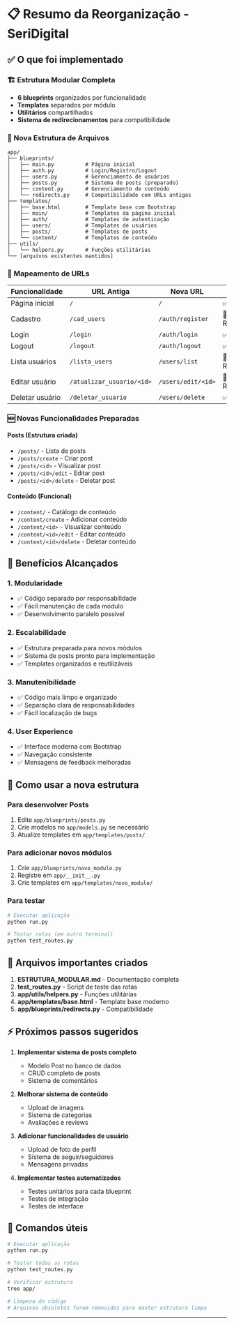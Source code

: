 # 📋 Resumo da Reorganização - SeriDigital

## ✅ O que foi implementado

### 🏗️ Estrutura Modular Completa

- **6 blueprints** organizados por funcionalidade
- **Templates** separados por módulo
- **Utilitários** compartilhados
- **Sistema de redirecionamentos** para compatibilidade

### 📁 Nova Estrutura de Arquivos

``` text
app/
├── blueprints/
│   ├── main.py          # Página inicial
│   ├── auth.py          # Login/Registro/Logout
│   ├── users.py         # Gerenciamento de usuários
│   ├── posts.py         # Sistema de posts (preparado)
│   ├── content.py       # Gerenciamento de conteúdo
│   └── redirects.py     # Compatibilidade com URLs antigas
├── templates/
│   ├── base.html        # Template base com Bootstrap
│   ├── main/            # Templates da página inicial
│   ├── auth/            # Templates de autenticação
│   ├── users/           # Templates de usuários
│   ├── posts/           # Templates de posts
│   └── content/         # Templates de conteúdo
├── utils/
│   └── helpers.py       # Funções utilitárias
└── [arquivos existentes mantidos]
```

### 🔄 Mapeamento de URLs

| Funcionalidade | URL Antiga | Nova URL | Status |
|----------------|------------|----------|---------|
| Página inicial | `/` | `/` | ✅ Mantida |
| Cadastro | `/cad_users` | `/auth/register` | 🔄 Redirecionada |
| Login | `/login` | `/auth/login` | ✅ Migrada |
| Logout | `/logout` | `/auth/logout` | ✅ Migrada |
| Lista usuários | `/lista_users` | `/users/list` | 🔄 Redirecionada |
| Editar usuário | `/atualizar_usuario/<id>` | `/users/edit/<id>` | 🔄 Redirecionada |
| Deletar usuário | `/deletar_usuario` | `/users/delete` | ✅ Migrada |

### 🆕 Novas Funcionalidades Preparadas

#### Posts (Estrutura criada)

- `/posts/` - Lista de posts
- `/posts/create` - Criar post
- `/posts/<id>` - Visualizar post
- `/posts/<id>/edit` - Editar post
- `/posts/<id>/delete` - Deletar post

#### Conteúdo (Funcional)

- `/content/` - Catálogo de conteúdo
- `/content/create` - Adicionar conteúdo
- `/content/<id>` - Visualizar conteúdo
- `/content/<id>/edit` - Editar conteúdo
- `/content/<id>/delete` - Deletar conteúdo

## 🎯 Benefícios Alcançados

### 1. **Modularidade**

- ✅ Código separado por responsabilidade
- ✅ Fácil manutenção de cada módulo
- ✅ Desenvolvimento paralelo possível

### 2. **Escalabilidade**

- ✅ Estrutura preparada para novos módulos
- ✅ Sistema de posts pronto para implementação
- ✅ Templates organizados e reutilizáveis

### 3. **Manutenibilidade**

- ✅ Código mais limpo e organizado
- ✅ Separação clara de responsabilidades
- ✅ Fácil localização de bugs

### 4. **User Experience**

- ✅ Interface moderna com Bootstrap
- ✅ Navegação consistente
- ✅ Mensagens de feedback melhoradas

## 🚀 Como usar a nova estrutura

### Para desenvolver Posts

1. Edite `app/blueprints/posts.py`
2. Crie modelos no `app/models.py` se necessário
3. Atualize templates em `app/templates/posts/`

### Para adicionar novos módulos

1. Crie `app/blueprints/novo_modulo.py`
2. Registre em `app/__init__.py`
3. Crie templates em `app/templates/novo_modulo/`

### Para testar

```bash
# Executar aplicação
python run.py

# Testar rotas (em outro terminal)
python test_routes.py
```

## 📝 Arquivos importantes criados

1. **ESTRUTURA_MODULAR.md** - Documentação completa
2. **test_routes.py** - Script de teste das rotas
3. **app/utils/helpers.py** - Funções utilitárias
4. **app/templates/base.html** - Template base moderno
5. **app/blueprints/redirects.py** - Compatibilidade

## ⚡ Próximos passos sugeridos

1. **Implementar sistema de posts completo**
   - Modelo Post no banco de dados
   - CRUD completo de posts
   - Sistema de comentários

2. **Melhorar sistema de conteúdo**
   - Upload de imagens
   - Sistema de categorias
   - Avaliações e reviews

3. **Adicionar funcionalidades de usuário**
   - Upload de foto de perfil
   - Sistema de seguir/seguidores
   - Mensagens privadas

4. **Implementar testes automatizados**
   - Testes unitários para cada blueprint
   - Testes de integração
   - Testes de interface

## 🔧 Comandos úteis

```bash
# Executar aplicação
python run.py

# Testar todas as rotas
python test_routes.py

# Verificar estrutura
tree app/

# Limpeza do código
# Arquivos obsoletos foram removidos para manter estrutura limpa
```

---
